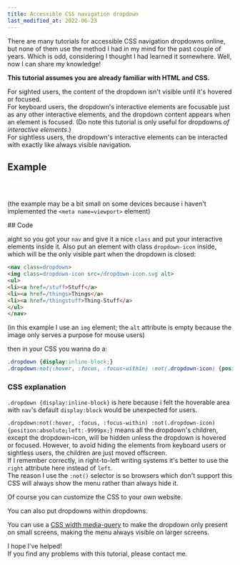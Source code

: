 ```yaml
---
title: Accessible CSS navigation dropdown
last_modified_at: 2022-06-23
---
```

There are many tutorials for accessible CSS navigation dropdowns online, but none of them use the method I had in my mind for the past couple of years. Which is odd, considering I thought I had learned it somewhere.
Well, now I can share my knowledge!

**This tutorial assumes you are already familiar with HTML and CSS.**

For sighted users, the content of the dropdown isn't visible until it's hovered or focused.  
For keyboard users, the dropdown's interactive elements are focusable just as any other interactive elements, and the dropdown content appears when an element is focused.
(Do note this tutorial is only useful for dropdowns *of interactive elements*.)  
For sightless users, the dropdown's interactive elements can be interacted with exactly like always visible navigation.

## Example
<nav class="tutorial-dropdown">
<img class='dropdown-icon' src="data:image/svg+xml,<svg xmlns='http://www.w3.org/2000/svg' width='35' height='30' ><path d='m0 0h35v6h-35zm0 12h35v6h-35zm0 12h35v6h-35' fill='white'/></svg>" alt>
<ul>
<li><a href="http://example.com">Stuff</a></li>
<li><a href="http://example.net">Things</a></li>
<li><a href="http://example.org">Thing-Stuff</a></li>
</ul>
</nav>
<style>
.tutorial-dropdown {display:inline-block;}
.tutorial-dropdown:not(:hover, :focus, :focus-within) :not(.dropdown-icon) {position:absolute;left:-9999px;}
</style>

(the example may be a bit small on some devices because i haven't implemented the `<meta name=viewport>` element)
<section markdown=1>
## Code

aight so you got your `nav` and give it a nice `class` and put your interactive elements inside it. Also put an element with class `dropdown-icon` inside, which will be the only visible part when the dropdown is closed:
~~~html
<nav class=dropdown>
<img class=dropdown-icon src=/dropdown-icon.svg alt>
<ul>
<li><a href=/stuff>Stuff</a>
<li><a href=/things>Things</a>
<li><a href=/thingstuff>Thing-Stuff</a>
</ul>
</nav>
~~~
(in this example I use an `img` element; the `alt` attribute is empty because the image only serves a purpose for mouse users)

then in your CSS you wanna do a:

~~~css
.dropdown {display:inline-block;}
.dropdown:not(:hover, :focus, :focus-within) :not(.dropdown-icon) {position:absolute;left:-9999px;}
~~~

### CSS explanation

`.dropdown {display:inline-block}` is here because i felt the hoverable area with `nav`'s default `display:block` would be unexpected for users.

`.dropdown:not(:hover, :focus, :focus-within) :not(.dropdown-icon) {position:absolute;left:-9999px;}` means all the dropdown's children, except the dropdown-icon, will be hidden unless the dropdown is hovered or focused.
However, to avoid hiding the elements from keyboard users or sightless users, the children are just moved offscreen.  
If I remember correctly, in right-to-left writing systems it's better to use the `right` attribute here instead of `left`.  
The reason I use the `:not()` selector is so browsers which don't support this CSS will always show the menu rather than always hide it.
</section>

Of course you can customize the CSS to your own website.

You can also put dropdowns within dropdowns.

You can use a [CSS width media-query](https://developer.mozilla.org/en-US/docs/Web/CSS/@media/width) to make the dropdown only present on small screens, making the menu always visible on larger screens.

I hope I've helped!  
If you find any problems with this tutorial, please contact me.
